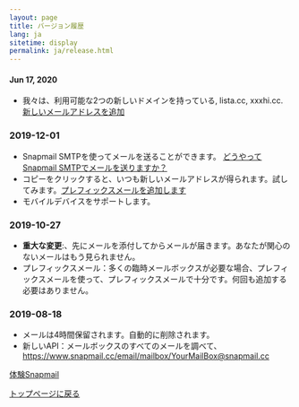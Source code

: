 ```yaml
---
layout: page
title: バージョン履歴
lang: ja
sitetime: display
permalink: ja/release.html
---
```


#### Jun 17, 2020

+ 我々は、利用可能な2つの新しいドメインを持っている, lista.cc, xxxhi.cc. <a target="_blank" href="https://www.snapmail.cc/#/addEmailBox">新しいメールアドレスを追加</a>

### 2019-12-01

+ Snapmail SMTPを使ってメールを送ることができます。 <a target="_blank" href="https://www.snapmail.cc/blog/zh/2019/11/30/snapmail-smtp.html">どうやってSnapmail SMTPでメールを送りますか？</a>
+ コピーをクリックすると、いつも新しいメールアドレスが得られます。試してみます。<a target="_blank" href="https://www.snapmail.cc/#/addEmailBox">プレフィックスメールを追加します</a>
+ モバイルデバイスをサポートします。

### 2019-10-27

+ __重大な変更__:、先にメールを添付してからメールが届きます。あなたが関心のないメールはもう見られません。
+ プレフィックスメール：多くの臨時メールボックスが必要な場合、プレフィックスメールを使って、プレフィックスメールで十分です。何回も追加する必要はありません。

### 2019-08-18

+ メールは4時間保留されます。自動的に削除されます。
+ 新しいAPI：メールボックスのすべてのメールを調べて、<a target="_blank" href="https://www.snapmail.cc/email/mailbox/YourMailBox@snapmail.cc">https://www.snapmail.cc/email/mailbox/YourMailBox@snapmail.cc</a>

<a target="_blank" href="https://www.snapmail.cc"><i class="fa fa-envelope a"></i> 体験Snapmail </a>

<a href="https://www.snapmail.cc/blog/"><i class="fa fa-arrow-circle-left"></i> トップページに戻る </a>